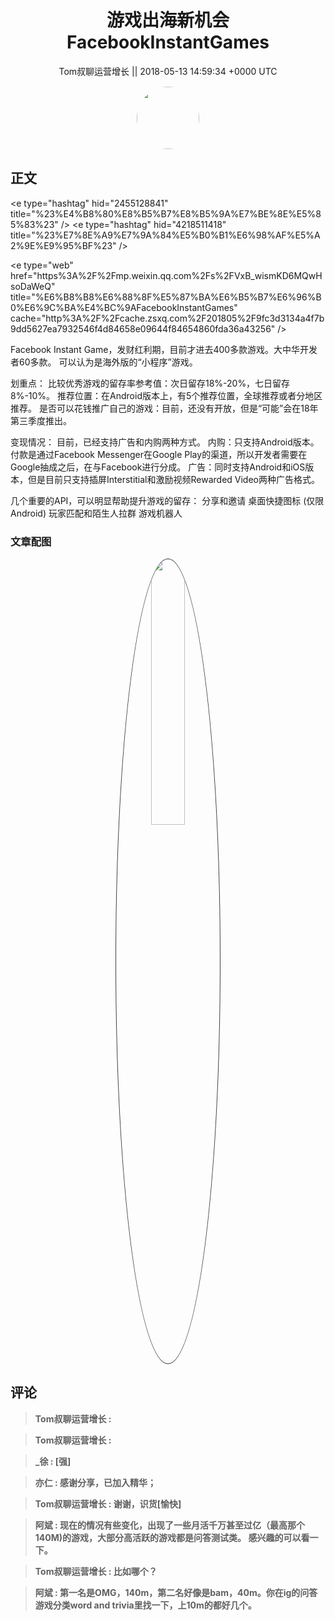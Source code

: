 <h1 align="center">游戏出海新机会FacebookInstantGames </h1>




<p align="center">
    <a>Tom叔聊运营增长 || 2018-05-13 14:59:34 &#43;0000 UTC</a>
</p>

<div align="center">
    <img src="https://images.zsxq.com/Frq1eeFsr8tjMxfCEEOAzmhvV640?e=1590940799&amp;token=kIxbL07-8jAj8w1n4s9zv64FuZZNEATmlU_Vm6zD:XKx3pWnQxShhXTdSfhTy5x8Jlu4=" width="100" height="100" style="border:1px solid;border-radius:50%; color:#ffffff"/>
</div>




## 正文

<div>
&lt;e type=&#34;hashtag&#34; hid=&#34;2455128841&#34; title=&#34;%23%E4%B8%80%E8%B5%B7%E8%B5%9A%E7%BE%8E%E5%85%83%23&#34; /&gt;    &lt;e type=&#34;hashtag&#34; hid=&#34;4218511418&#34; title=&#34;%23%E7%8E%A9%E7%9A%84%E5%B0%B1%E6%98%AF%E5%A2%9E%E9%95%BF%23&#34; /&gt;    

&lt;e type=&#34;web&#34; href=&#34;https%3A%2F%2Fmp.weixin.qq.com%2Fs%2FVxB_wismKD6MQwHsoDaWeQ&#34; title=&#34;%E6%B8%B8%E6%88%8F%E5%87%BA%E6%B5%B7%E6%96%B0%E6%9C%BA%E4%BC%9AFacebookInstantGames&#34; cache=&#34;http%3A%2F%2Fcache.zsxq.com%2F201805%2F9fc3d3134a4f7b9dd5627ea7932546f4d84658e09644f84654860fda36a43256&#34; /&gt; 

Facebook Instant Game，发财红利期，目前才进去400多款游戏。大中华开发者60多款。
可以认为是海外版的“小程序”游戏。

划重点：
比较优秀游戏的留存率参考值：次日留存18%-20%，七日留存8%-10%。
推荐位置：在Android版本上，有5个推荐位置，全球推荐或者分地区推荐。
是否可以花钱推广自己的游戏：目前，还没有开放，但是“可能”会在18年第三季度推出。

变现情况：
目前，已经支持广告和内购两种方式。
内购：只支持Android版本。付款是通过Facebook Messenger在Google Play的渠道，所以开发者需要在Google抽成之后，在与Facebook进行分成。
广告：同时支持Android和iOS版本，但是目前只支持插屏Interstitial和激励视频Rewarded Video两种广告格式。

几个重要的API，可以明显帮助提升游戏的留存：
分享和邀请
桌面快捷图标 (仅限Android)
玩家匹配和陌生人拉群
游戏机器人
</div>

### 文章配图

<div class="image" align="center">

<img src="https://images.zsxq.com/FjtU7fSnFak68fECGtJVGCK_fAdS?imageMogr2/auto-orient/thumbnail/800x/format/jpg/blur/1x0/quality/75&amp;e=1590940799&amp;token=kIxbL07-8jAj8w1n4s9zv64FuZZNEATmlU_Vm6zD:KqS8AO5-FFvEoFAGUjYyTVR9vt8=" width="33%" height="33%" style="border:1px solid;border-radius:50%; color:#3c3f41"/>

</div>


## 评论

<div align="left">
<div>

<blockquote >
<span> <strong>Tom叔聊运营增长 :  </strong></span>
</blockquote>

<blockquote >
<span> <strong>Tom叔聊运营增长 :  </strong></span>
</blockquote>

<blockquote >
<span> <strong>_徐 : [强] </strong></span>
</blockquote>

<blockquote >
<span> <strong>亦仁 : 感谢分享，已加入精华； </strong></span>
</blockquote>

<blockquote >
<span> <strong>Tom叔聊运营增长 : 谢谢，识货[愉快] </strong></span>
</blockquote>

<blockquote >
<span> <strong>阿斌 : 现在的情况有些变化，出现了一些月活千万甚至过亿（最高那个140M)的游戏，大部分高活跃的游戏都是问答测试类。
感兴趣的可以看一下。 </strong></span>
</blockquote>

<blockquote >
<span> <strong>Tom叔聊运营增长 : 比如哪个？ </strong></span>
</blockquote>

<blockquote >
<span> <strong>阿斌 : 第一名是OMG，140m，第二名好像是bam，40m。你在ig的问答游戏分类word and trivia里找一下，上10m的都好几个。 </strong></span>
</blockquote>

</div>
</div>